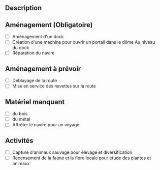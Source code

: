 ## Description

## Aménagement (Obligatoire)
- [ ] Aménagement d'un dock
- [ ] Création d'une machine pour ouvrir un portail dans le dôme Au niveau du dock
- [ ] Réparation du navire
## Aménagement à prévoir
- [ ] Déblayage de la route 
- [ ] Mise en service des navettes sur la route
## Matériel manquant
- [ ] du bois
- [ ] du métal 
- [ ] Affréter le navire pour un voyage
## Activités
- [ ] Capture d'animaux sauvage pour élevage et diversification
- [ ] Recensement de la faune et la flore locale pour étude des plantes et animaux
